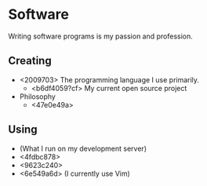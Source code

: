 # Software 

Writing software programs is my passion and profession.

## Creating

* <2009703> The programming language I use primarily. 
  * <b6df4059?cf> My current open source project
* Philosophy
  * <47e0e49a>

## Using

* <c7170724> (What I run on my development server)
* <4fdbc878>
* <9623c240>
* <6e549a6d> (I currently use Vim)
